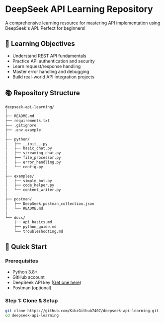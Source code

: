 # DeepSeek API Learning Repository

A comprehensive learning resource for mastering API implementation using DeepSeek's API. Perfect for beginners!

## 🎯 Learning Objectives

- Understand REST API fundamentals
- Practice API authentication and security
- Learn request/response handling
- Master error handling and debugging
- Build real-world API integration projects

## 📚 Repository Structure
```bash
deepseek-api-learning/
│
├── README.md
├── requirements.txt
├── .gitignore
├── .env.example
│
├── python/
│   ├── __init__.py
│   ├── basic_chat.py
│   ├── streaming_chat.py
│   ├── file_processor.py
│   ├── error_handling.py
│   └── config.py
│
├── examples/
│   ├── simple_bot.py
│   ├── code_helper.py
│   └── content_writer.py
│
├── postman/
│   ├── DeepSeek.postman_collection.json
│   └── README.md
│
└── docs/
    ├── api_basics.md
    ├── python_guide.md
    └── troubleshooting.md
```
## 🚀 Quick Start

### Prerequisites
- Python 3.8+
- GitHub account
- DeepSeek API key ([Get one here](https://platform.deepseek.com/))
- Postman (optional)

### Step 1: Clone & Setup
```bash
git clone https://github.com/KibzGithub7407/deepseek-api-learning.git
cd deepseek-api-learning

